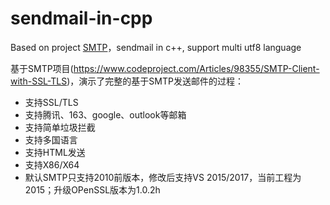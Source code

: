 # sendmail-in-cpp

Based on project [SMTP](https://www.codeproject.com/Articles/98355/SMTP-Client-with-SSL-TLS)，sendmail in c++, support multi utf8 language

基于SMTP项目(https://www.codeproject.com/Articles/98355/SMTP-Client-with-SSL-TLS)，演示了完整的基于SMTP发送邮件的过程：
* 支持SSL/TLS
* 支持腾讯、163、google、outlook等邮箱
* 支持简单垃圾拦截
* 支持多国语言
* 支持HTML发送
* 支持X86/X64
* 默认SMTP只支持2010前版本，修改后支持VS 2015/2017，当前工程为2015；升级OPenSSL版本为1.0.2h